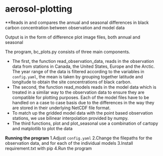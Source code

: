 # aerosol-plotting
**Reads in and compares the annual and seasonal differences in black carbon concentration between observation and model data

Output is in the form of difference plot image files, both annual and seasonal

The program, bc_plots.py consists of three main components. 
* The first, the function read_observation_data, reads in the observation data from stations in Canada, the United States, Europe and the Arctic. 
The year range of the data is filtered according to the variables in `config.yaml`, the mean is taken by grouping together latitude and longitude
to obtain the site concentrations of black carbon.
* The second, the function read_models reads in the model data which is treated in a similar way to the observation data to ensure they are compatible
for plotting purposes. Each of the model files have to be handled on a case to case basis due to the differences in the way they are stored in their
underlying NetCDF file format.
* To match up the gridded model data with the point based observation stations, we use bilinear interpolation provided by numpy.
* The third functions, plot and plot_seasonal use a combination of cartopy and matplotlib to plot the data

**Running the program**
1.Adjust `config.yaml`
2.Change the filepaths for the observation data, and for each of the individual models
3.Install requirement.txt with pip
4.Run the program
